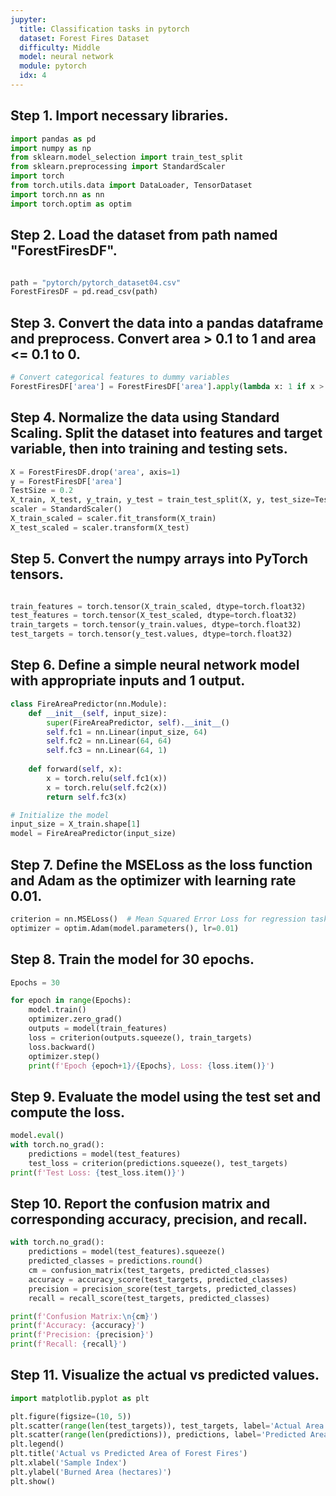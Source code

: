 ```yaml
---
jupyter:
  title: Classification tasks in pytorch
  dataset: Forest Fires Dataset
  difficulty: Middle
  model: neural network
  module: pytorch
  idx: 4
---
```


## Step 1. Import necessary libraries.

```python
import pandas as pd
import numpy as np
from sklearn.model_selection import train_test_split
from sklearn.preprocessing import StandardScaler
import torch
from torch.utils.data import DataLoader, TensorDataset
import torch.nn as nn
import torch.optim as optim
```

## Step 2. Load the dataset from path named "ForestFiresDF".

```python

path = "pytorch/pytorch_dataset04.csv"
ForestFiresDF = pd.read_csv(path)
```

## Step 3. Convert the data into a pandas dataframe and preprocess. Convert area > 0.1 to 1 and area <= 0.1 to 0.

```python
# Convert categorical features to dummy variables
ForestFiresDF['area'] = ForestFiresDF['area'].apply(lambda x: 1 if x > 0.1 else 0)
```

## Step 4. Normalize the data using Standard Scaling. Split the dataset into features and target variable, then into training and testing sets.

```python
X = ForestFiresDF.drop('area', axis=1)
y = ForestFiresDF['area']
TestSize = 0.2
X_train, X_test, y_train, y_test = train_test_split(X, y, test_size=TestSize)
scaler = StandardScaler()
X_train_scaled = scaler.fit_transform(X_train)
X_test_scaled = scaler.transform(X_test)
```

## Step 5. Convert the numpy arrays into PyTorch tensors.

```python

train_features = torch.tensor(X_train_scaled, dtype=torch.float32)
test_features = torch.tensor(X_test_scaled, dtype=torch.float32)
train_targets = torch.tensor(y_train.values, dtype=torch.float32)
test_targets = torch.tensor(y_test.values, dtype=torch.float32)
```

## Step 6. Define a simple neural network model with appropriate inputs and 1 output.

```python
class FireAreaPredictor(nn.Module):
    def __init__(self, input_size):
        super(FireAreaPredictor, self).__init__()
        self.fc1 = nn.Linear(input_size, 64)
        self.fc2 = nn.Linear(64, 64)
        self.fc3 = nn.Linear(64, 1)
        
    def forward(self, x):
        x = torch.relu(self.fc1(x))
        x = torch.relu(self.fc2(x))
        return self.fc3(x)

# Initialize the model
input_size = X_train.shape[1]
model = FireAreaPredictor(input_size)
```

## Step 7. Define the MSELoss as the loss function and Adam as the optimizer with learning rate 0.01.

```python
criterion = nn.MSELoss()  # Mean Squared Error Loss for regression tasks
optimizer = optim.Adam(model.parameters(), lr=0.01)
```

## Step 8. Train the model for 30 epochs.

```python
Epochs = 30

for epoch in range(Epochs):
    model.train()
    optimizer.zero_grad()
    outputs = model(train_features)
    loss = criterion(outputs.squeeze(), train_targets)
    loss.backward()
    optimizer.step()
    print(f'Epoch {epoch+1}/{Epochs}, Loss: {loss.item()}')
```

## Step 9. Evaluate the model using the test set and compute the loss.

```python
model.eval()
with torch.no_grad():
    predictions = model(test_features)
    test_loss = criterion(predictions.squeeze(), test_targets)
print(f'Test Loss: {test_loss.item()}')
```

## Step 10. Report the confusion matrix and corresponding accuracy, precision, and recall.
```python
with torch.no_grad():
    predictions = model(test_features).squeeze()
    predicted_classes = predictions.round()
    cm = confusion_matrix(test_targets, predicted_classes)
    accuracy = accuracy_score(test_targets, predicted_classes)
    precision = precision_score(test_targets, predicted_classes)
    recall = recall_score(test_targets, predicted_classes)

print(f'Confusion Matrix:\n{cm}')
print(f'Accuracy: {accuracy}')
print(f'Precision: {precision}')
print(f'Recall: {recall}')
```

## Step 11. Visualize the actual vs predicted values.

```python
import matplotlib.pyplot as plt

plt.figure(figsize=(10, 5))
plt.scatter(range(len(test_targets)), test_targets, label='Actual Area')
plt.scatter(range(len(predictions)), predictions, label='Predicted Area', color='r')
plt.legend()
plt.title('Actual vs Predicted Area of Forest Fires')
plt.xlabel('Sample Index')
plt.ylabel('Burned Area (hectares)')
plt.show()
```
